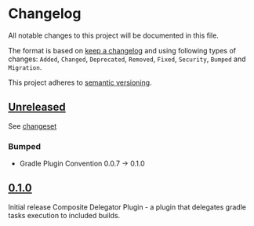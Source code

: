 # Changelog

All notable changes to this project will be documented in this file.

The format is based on [keep a changelog](http://keepachangelog.com/en/1.0.0/) and using following
types of changes: `Added`, `Changed`, `Deprecated`, `Removed`, `Fixed`, `Security`, `Bumped` and `Migration`.

This project adheres to [semantic versioning](http://semver.org/spec/v2.0.0.html).

## [Unreleased](https://github.com/bitfunk/gradle-plugins/releases/latest)

See [changeset](https://github.com/bitfunk/gradle-plugins/compare/plugin-tool-composite-delegator@v0.1.0...main)

### Bumped

- Gradle Plugin Convention 0.0.7 -> 0.1.0

## [0.1.0](https://github.com/bitfunk/gradle-plugins/releases/tag/plugin-tool-composite-delegator@v0.1.0)

Initial release Composite Delegator Plugin - a plugin that delegates gradle tasks execution to included builds.
